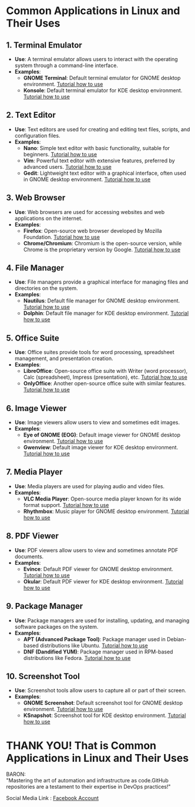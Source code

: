 # Common Applications in Linux and Their Uses

## 1. **Terminal Emulator**
- **Use**: A terminal emulator allows users to interact with the operating system through a command-line interface.
- **Examples**: 
  - **GNOME Terminal**: Default terminal emulator for GNOME desktop environment. [Tutorial how to use](https://www.youtube.com/watch?v=s00FvXA9V7s)
  - **Konsole**: Default terminal emulator for KDE desktop environment. [Tutorial how to use](https://www.youtube.com/watch?v=Yl7NFenTgIo&pp=ygUXS29uc29sZSAgbGludXggdHV0b3JpYWw%3D)

## 2. **Text Editor**
- **Use**: Text editors are used for creating and editing text files, scripts, and configuration files.
- **Examples**:
  - **Nano**: Simple text editor with basic functionality, suitable for beginners. [Tutorial how to use](https://www.youtube.com/watch?v=DLeATFgGM-A&pp=ygUTTmFubyBsaW51eCB0dXRvcmlhbA%3D%3D)
  - **Vim**: Powerful text editor with extensive features, preferred by advanced users. [Tutorial how to use](https://www.youtube.com/watch?v=ggSyF1SVFr4&pp=ygUTVmltICBsaW51eCB0dXRvcmlhbA%3D%3D)
  - **Gedit**: Lightweight text editor with a graphical interface, often used in GNOME desktop environment. [Tutorial how to use](https://www.youtube.com/watch?v=LqMx6drkQTw&pp=ygUVR0VESVQgIGxpbnV4IHR1dG9yaWFs)

## 3. **Web Browser**
- **Use**: Web browsers are used for accessing websites and web applications on the internet.
- **Examples**:
  - **Firefox**: Open-source web browser developed by Mozilla Foundation. [Tutorial how to use](https://www.youtube.com/watch?v=W1qb7m-xs50&pp=ygUWRklSRUZPWCBsaW51eCB0dXRvcmlhbA%3D%3D)
  - **Chrome/Chromium**: Chromium is the open-source version, while Chrome is the proprietary version by Google. [Tutorial how to use](https://www.youtube.com/watch?v=k_iuTefIUMY&pp=ygUWY2hqcm9tZSBsaW51eCB0dXRvcmlhbA%3D%3D)

## 4. **File Manager**
- **Use**: File managers provide a graphical interface for managing files and directories on the system.
- **Examples**:
  - **Nautilus**: Default file manager for GNOME desktop environment. [Tutorial how to use](https://www.youtube.com/watch?v=fLdY8MCeaYM&pp=ygUXTmF1dGlsdXMgbGludXggdHV0b3JpYWw%3D)
  - **Dolphin**: Default file manager for KDE desktop environment. [Tutorial how to use](https://www.youtube.com/watch?v=sHyKA5OrRdQ&pp=ygUWZG9wbGhpbiBsaW51eCB0dXRvcmlhbA%3D%3D)

## 5. **Office Suite**
- **Use**: Office suites provide tools for word processing, spreadsheet management, and presentation creation.
- **Examples**:
  - **LibreOffice**: Open-source office suite with Writer (word processor), Calc (spreadsheet), Impress (presentation), etc. [Tutorial how to use](https://www.youtube.com/watch?v=G0che2Az9hw&pp=ygUaTGlicmVPZmZpY2UgbGludXggdHV0b3JpYWw%3D)
  - **OnlyOffice**: Another open-source office suite with similar features. [Tutorial how to use](https://www.youtube.com/watch?v=mQhmU_cplPs&pp=ygUZT25seU9mZmljZSBsaW51eCB0dXRvcmlhbA%3D%3D)

## 6. **Image Viewer**
- **Use**: Image viewers allow users to view and sometimes edit images.
- **Examples**:
  - **Eye of GNOME (EOG)**: Default image viewer for GNOME desktop environment. [Tutorial how to use](https://www.youtube.com/watch?v=NXwGsUEzfOA&pp=ygUhRXllIG9mIEdOT01FIChFT0cpIGxpbnV4IHR1dG9yaWFs)
  - **Gwenview**: Default image viewer for KDE desktop environment. [Tutorial how to use](https://www.youtube.com/watch?v=MZAjNNpPk5M&pp=ygUXR3dlbnZpZXcgbGludXggdHV0b3JpYWw%3D)

## 7. **Media Player**
- **Use**: Media players are used for playing audio and video files.
- **Examples**:
  - **VLC Media Player**: Open-source media player known for its wide format support. [Tutorial how to use](https://www.youtube.com/watch?v=XJxIvyK9QsI&pp=ygUfVkxDIE1lZGlhIFBsYXllciBsaW51eCB0dXRvcmlhbA%3D%3D)
  - **Rhythmbox**: Music player for GNOME desktop environment. [Tutorial how to use](https://www.youtube.com/watch?v=ENs6rDYl2Ug&pp=ygUgUmh5dGhtYm94ICBQbGF5ZXIgbGludXggdHV0b3JpYWw%3D)

## 8. **PDF Viewer**
- **Use**: PDF viewers allow users to view and sometimes annotate PDF documents.
- **Examples**:
  - **Evince**: Default PDF viewer for GNOME desktop environment. [Tutorial how to use](https://www.youtube.com/watch?v=jxcMm-29_v0&pp=ygUcRXZpbmNlIFBsYXllciBsaW51eCB0dXRvcmlhbA%3D%3D)
  - **Okular**: Default PDF viewer for KDE desktop environment. [Tutorial how to use](https://www.youtube.com/watch?v=uGCI_omRSEI&pp=ygUcT2t1bGFyIFBsYXllciBsaW51eCB0dXRvcmlhbA%3D%3D)

## 9. **Package Manager**
- **Use**: Package managers are used for installing, updating, and managing software packages on the system.
- **Examples**:
  - **APT (Advanced Package Tool)**: Package manager used in Debian-based distributions like Ubuntu. [Tutorial how to use](https://www.youtube.com/watch?v=1kicKTbK768&pp=ygUTQVBUICBsaW51eCB0dXRvcmlhbA%3D%3D)
  - **DNF (Dandified YUM)**: Package manager used in RPM-based distributions like Fedora. [Tutorial how to use](https://www.youtube.com/watch?v=6ItI793zBgY&pp=ygUiRE5GIChEYW5kaWZpZWQgWVVNKSBsaW51eCB0dXRvcmlhbA%3D%3D)

## 10. **Screenshot Tool**
- **Use**: Screenshot tools allow users to capture all or part of their screen.
- **Examples**:
  - **GNOME Screenshot**: Default screenshot tool for GNOME desktop environment. [Tutorial how to use](https://www.youtube.com/watch?v=oUoGAxWrvng&pp=ygUgR05PTUUgU2NyZWVuc2hvdCAgbGludXggdHV0b3JpYWw%3D)
  - **KSnapshot**: Screenshot tool for KDE desktop environment. [Tutorial how to use](https://www.youtube.com/watch?v=JW5iCp5U1Uk&pp=ygUaS1NuYXBzaG90ICAgbGludXggdHV0b3JpYWw%3D)

# THANK YOU! That is Common Applications in Linux and Their Uses

BARON:<br>
"Mastering the art of automation and infrastructure as code.GitHub repositories are a testament to their expertise in DevOps practices!"

Social Media Link : [Facebook Account ](https://www.facebook.com/markjay.posobaron)

                    
